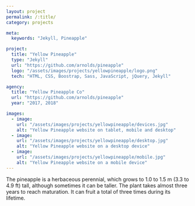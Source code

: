 ```yaml
---
layout: project
permalink: /:title/
category: projects

meta:
  keywords: "Jekyll, Pineapple"

project:
  title: "Yellow Pineapple"
  type: "Jekyll"
  url: "https://github.com/arnolds/pineapple"
  logo: "/assets/images/projects/yellowpineapple/logo.png"
  tech: "HTML, CSS, Boostrap, Sass, JavaScript, jQuery, Jekyll"

agency:
  title: "Yellow Pineapple Co"
  url: "https://github.com/arnolds/pineapple"
  year: "2017, 2018"

images:
  - image:
    url: "/assets/images/projects/yellowpineapple/devices.jpg"
    alt: "Yellow Pineapple website on tablet, mobile and desktop"
  - image:
    url: "/assets/images/projects/yellowpineapple/desktop.jpg"
    alt: "Yellow Pineapple website on a desktop device"
  - image:
    url: "/assets/images/projects/yellowpineapple/mobile.jpg"
    alt: "Yellow Pineapple website on a mobile device"
---
```

<p>The pineapple is a herbaceous perennial, which grows to 1.0 to 1.5 m (3.3 to 4.9 ft) tall, although sometimes it can be taller. The plant takes almost three years to reach maturation. It can fruit a total of three times during its lifetime.</p>